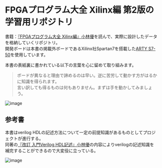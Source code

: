 # FPGAプログラム大全 Xilinx編 第2版の学習用リポジトリ
書籍：[『FPGAプログラム大全 Xilinx編』小林優](https://www.shuwasystem.co.jp/book/9784798063263.html)を読んで、実際に設計したデータを格納していくリポジトリ。<br>
開発ボードは本書の掲載外ボードであるXilinx社Spartan7を搭載した[ARTY S7-50](https://japan.xilinx.com/products/boards-and-kits/1-pnziih.html)を使用しています。<br>

本書の表紙裏に書かれている以下の言葉を心に留めて取り組みます。<br>
>ボードが異なると理由で諦めるのは早い。逆に苦労して動かす方がはるかに知識を得られます。<br>
>言い訳しても得るものは何もありません。まずは手を動かしてみましょう。<br>

![image](https://user-images.githubusercontent.com/74296872/161412344-b83d7434-89ee-4744-882c-3882242a7f07.png)

## 参考書
本書はverilog HDLの記述方法について一定の前提知識があるものとしてプロジェクトが進行する。<br>
同著の[『改訂 入門Verilog HDL記述』小林優](https://www.cqpub.co.jp/hanbai/books/33/33981.htm)の内容によりverilogの記述知識を補完することができるので大変役に立っている。

![image](https://user-images.githubusercontent.com/74296872/161412920-24ec0acc-9fd8-45b2-9cbc-da836efc9073.png)
